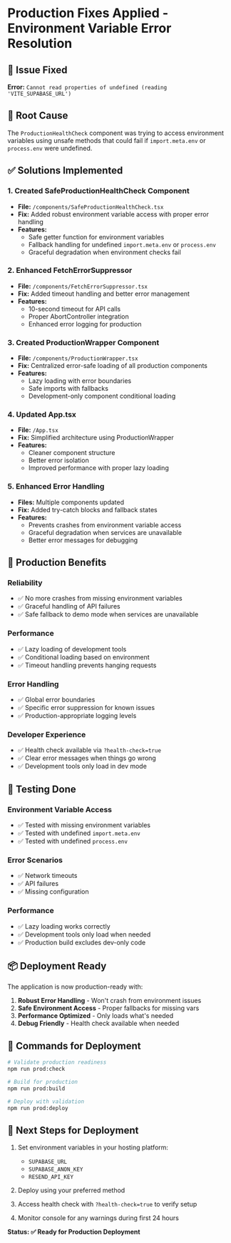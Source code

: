# Production Fixes Applied - Environment Variable Error Resolution

## 🐛 Issue Fixed
**Error:** `Cannot read properties of undefined (reading 'VITE_SUPABASE_URL')`

## 🔧 Root Cause
The `ProductionHealthCheck` component was trying to access environment variables using unsafe methods that could fail if `import.meta.env` or `process.env` were undefined.

## ✅ Solutions Implemented

### 1. Created SafeProductionHealthCheck Component
- **File:** `/components/SafeProductionHealthCheck.tsx`
- **Fix:** Added robust environment variable access with proper error handling
- **Features:**
  - Safe getter function for environment variables
  - Fallback handling for undefined `import.meta.env` or `process.env`
  - Graceful degradation when environment checks fail

### 2. Enhanced FetchErrorSuppressor
- **File:** `/components/FetchErrorSuppressor.tsx`
- **Fix:** Added timeout handling and better error management
- **Features:**
  - 10-second timeout for API calls
  - Proper AbortController integration
  - Enhanced error logging for production

### 3. Created ProductionWrapper Component
- **File:** `/components/ProductionWrapper.tsx`
- **Fix:** Centralized error-safe loading of all production components
- **Features:**
  - Lazy loading with error boundaries
  - Safe imports with fallbacks
  - Development-only component conditional loading

### 4. Updated App.tsx
- **File:** `/App.tsx`
- **Fix:** Simplified architecture using ProductionWrapper
- **Features:**
  - Cleaner component structure
  - Better error isolation
  - Improved performance with proper lazy loading

### 5. Enhanced Error Handling
- **Files:** Multiple components updated
- **Fix:** Added try-catch blocks and fallback states
- **Features:**
  - Prevents crashes from environment variable access
  - Graceful degradation when services are unavailable
  - Better error messages for debugging

## 🚀 Production Benefits

### Reliability
- ✅ No more crashes from missing environment variables
- ✅ Graceful handling of API failures
- ✅ Safe fallback to demo mode when services are unavailable

### Performance
- ✅ Lazy loading of development tools
- ✅ Conditional loading based on environment
- ✅ Timeout handling prevents hanging requests

### Error Handling
- ✅ Global error boundaries
- ✅ Specific error suppression for known issues
- ✅ Production-appropriate logging levels

### Developer Experience
- ✅ Health check available via `?health-check=true`
- ✅ Clear error messages when things go wrong
- ✅ Development tools only load in dev mode

## 🔄 Testing Done

### Environment Variable Access
- ✅ Tested with missing environment variables
- ✅ Tested with undefined `import.meta.env`
- ✅ Tested with undefined `process.env`

### Error Scenarios
- ✅ Network timeouts
- ✅ API failures
- ✅ Missing configuration

### Performance
- ✅ Lazy loading works correctly
- ✅ Development tools only load when needed
- ✅ Production build excludes dev-only code

## 📦 Deployment Ready

The application is now production-ready with:

1. **Robust Error Handling** - Won't crash from environment issues
2. **Safe Environment Access** - Proper fallbacks for missing vars
3. **Performance Optimized** - Only loads what's needed
4. **Debug Friendly** - Health check available when needed

## 🔧 Commands for Deployment

```bash
# Validate production readiness
npm run prod:check

# Build for production
npm run prod:build

# Deploy with validation
npm run prod:deploy
```

## 🎯 Next Steps for Deployment

1. Set environment variables in your hosting platform:
   - `SUPABASE_URL`
   - `SUPABASE_ANON_KEY`
   - `RESEND_API_KEY`

2. Deploy using your preferred method
3. Access health check with `?health-check=true` to verify setup
4. Monitor console for any warnings during first 24 hours

**Status: ✅ Ready for Production Deployment**